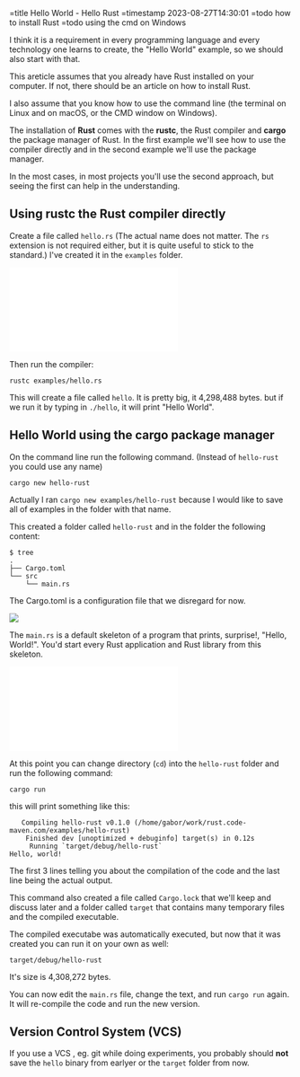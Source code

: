 =title Hello World - Hello Rust
=timestamp 2023-08-27T14:30:01
=todo how to install Rust
=todo using the cmd on Windows


I think it is a requirement in every programming language and every technology one learns to create, the "Hello World" example, so we should also start with that.

This areticle assumes that you already have Rust installed on your computer. If not, there should be an article on how to install Rust.

I also assume that you know how to use the command line (the terminal on Linux and on macOS, or the CMD window on Windows).

The installation of **Rust** comes with the **rustc**, the Rust compiler and **cargo** the package manager of Rust.
In the first example we'll see how to use the compiler directly and in the second example we'll use the package manager.

In the most cases, in most projects you'll use the second approach, but seeing the first can help in the understanding.


## Using rustc the Rust compiler directly

Create a file called `hello.rs` (The actual name does not matter. The `rs` extension is not required either, but it is quite useful to stick to the standard.)
I've created it in the `examples` folder.

![](examples/hello.rs)

Then run the compiler:

```
rustc examples/hello.rs
```

This will create a file called `hello`. It is pretty big, it 4,298,488 bytes. but if we run it by typing in `./hello`, it will print "Hello World".


## Hello World using the cargo package manager

On the command line run the following command. (Instead of `hello-rust` you could use any name)

```
cargo new hello-rust
```

Actually I ran `cargo new examples/hello-rust` because I would like to save all of examples in the folder with that name.

This created a folder called `hello-rust` and in the folder the following content:


```
$ tree
.
├── Cargo.toml
└── src
    └── main.rs
```

The Cargo.toml is a configuration file that we disregard for now.

![](examples/hello-rust/Cargo.toml)

The `main.rs` is a default skeleton of a program that prints, surprise!, "Hello, World!". You'd start every Rust application and Rust library from this skeleton.

![](examples/hello-rust/src/main.rs)


At this point you can change directory (`cd`) into the `hello-rust` folder and run the following command:


```
cargo run
```

this will print something like this:

```
   Compiling hello-rust v0.1.0 (/home/gabor/work/rust.code-maven.com/examples/hello-rust)
    Finished dev [unoptimized + debuginfo] target(s) in 0.12s
     Running `target/debug/hello-rust`
Hello, world!
```

The first 3 lines telling you about the compilation of the code and the last line being the actual output.

This command also created a file called `Cargo.lock` that we'll keep and discuss later and a folder called `target` that contains many temporary files and the compiled executable.

The compiled executabe was automatically executed, but now that it was created you can run it on your own as well:

```
target/debug/hello-rust
```

It's size is 4,308,272 bytes.


You can now edit the `main.rs` file, change the text, and run `cargo run` again. It will re-compile the code and run the new version.


## Version Control System (VCS)

If you use a VCS , eg. git while doing experiments, you probably should **not** save the `hello` binary from earlyer or the `target` folder from now.


